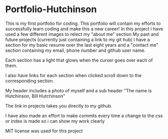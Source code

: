 # Portfolio-Hutchinson

This is my first portfolio for coding.
This portfolio will contain my efforts to successfully learn coding and make this a new career!
In this project i have used a few different images to relect my "about me" section
My past and future projects (currently just containing a link to my git hub)
I have a section for my basic resume over the last eight years and a "contact me" section containing my email, phone number and github user name.

Each section has a light that glows when the curser goes over each of them.

I also have links for each section when clicked scroll down to the corresponding section.

My header includes a photo of myself and a sub header "The name is Hutchinson, Bill Hutchinson"

The link in projects takes you directly to my github.

I have also made an effort to make commits every time a change to the css or index is made so i can show my work clearly

MIT license was used for this project